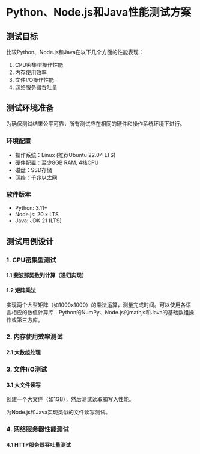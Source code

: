 # Python、Node.js和Java性能测试方案

## 测试目标

比较Python、Node.js和Java在以下几个方面的性能表现：
1. CPU密集型操作性能
2. 内存使用效率
3. 文件I/O操作性能
4. 网络服务器吞吐量

## 测试环境准备

为确保测试结果公平可靠，所有测试应在相同的硬件和操作系统环境下进行。

### 环境配置
- 操作系统：Linux (推荐Ubuntu 22.04 LTS)
- 硬件配置：至少8GB RAM, 4核CPU
- 磁盘：SSD存储
- 网络：千兆以太网

### 软件版本
- Python: 3.11+
- Node.js: 20.x LTS
- Java: JDK 21 (LTS)

## 测试用例设计

### 1. CPU密集型测试

#### 1.1 斐波那契数列计算（递归实现）

#### 1.2 矩阵乘法

实现两个大型矩阵（如1000x1000）的乘法运算，测量完成时间。可以使用各语言相应的数值计算库：Python的NumPy、Node.js的mathjs和Java的基础数组操作或第三方库。

### 2. 内存使用效率测试

#### 2.1 大数组处理

### 3. 文件I/O测试

#### 3.1 大文件读写

创建一个大文件（如1GB），然后测试读取和写入性能。

为Node.js和Java实现类似的文件读写测试。

### 4. 网络服务器性能测试

#### 4.1 HTTP服务器吞吐量测试